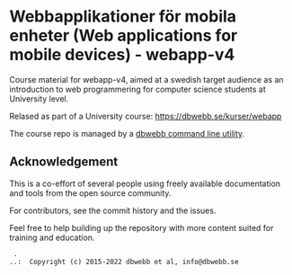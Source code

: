 Webbapplikationer för mobila enheter (Web applications for mobile devices) - webapp-v4
===================

Course material for webapp-v4, aimed at a swedish target audience as an introduction to web programmering for computer science students at University level.

Relased as part of a University course: https://dbwebb.se/kurser/webapp

The course repo is managed by a [dbwebb command line utility](https://dbwebb.se/dbwebb-cli).



Acknowledgement
-------------------

This is a co-effort of several people using freely available documentation and tools from the open source community.

For contributors, see the commit history and the issues.

Feel free to help building up the repository with more content suited for training and education.



```
 .
..:  Copyright (c) 2015-2022 dbwebb et al, info@dbwebb.se
```
